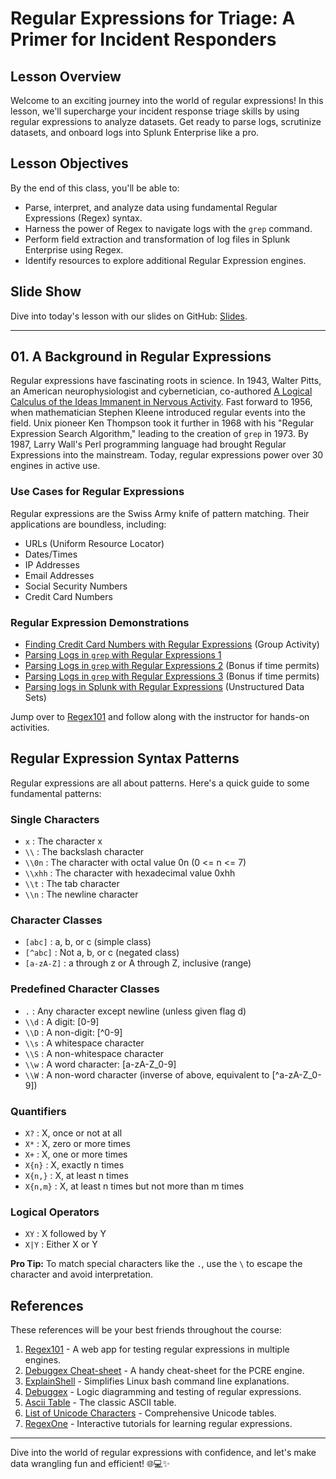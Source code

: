 # Regular Expressions for Triage: A Primer for Incident Responders

## Lesson Overview

Welcome to an exciting journey into the world of regular expressions! In this lesson, we'll supercharge your incident response triage skills by using regular expressions to analyze datasets. Get ready to parse logs, scrutinize datasets, and onboard logs into Splunk Enterprise like a pro.

## Lesson Objectives

By the end of this class, you'll be able to:

- Parse, interpret, and analyze data using fundamental Regular Expressions (Regex) syntax.
- Harness the power of Regex to navigate logs with the `grep` command.
- Perform field extraction and transformation of log files in Splunk Enterprise using Regex.
- Identify resources to explore additional Regular Expression engines.

## Slide Show

Dive into today's lesson with our slides on GitHub: [Slides](https://github.com/cyberjack256/regular_expressions/blob/main/student_files/regular_expressions_for_triage_primer.pdf).

---

## 01. A Background in Regular Expressions

Regular expressions have fascinating roots in science. In 1943, Walter Pitts, an American neurophysiologist and cybernetician, co-authored [A Logical Calculus of the Ideas Immanent in Nervous Activity](https://www.cse.chalmers.se/~coquand/AUTOMATA/mcp.pdf). Fast forward to 1956, when mathematician Stephen Kleene introduced regular events into the field. Unix pioneer Ken Thompson took it further in 1968 with his "Regular Expression Search Algorithm," leading to the creation of `grep` in 1973. By 1987, Larry Wall's Perl programming language had brought Regular Expressions into the mainstream. Today, regular expressions power over 30 engines in active use.

### Use Cases for Regular Expressions

Regular expressions are the Swiss Army knife of pattern matching. Their applications are boundless, including:

- URLs (Uniform Resource Locator)
- Dates/Times
- IP Addresses
- Email Addresses
- Social Security Numbers
- Credit Card Numbers

### Regular Expression Demonstrations

- [Finding Credit Card Numbers with Regular Expressions](https://github.com/cyberjack256/regular_expressions/blob/main/student_files/unsolved/credit_card_number.md) (Group Activity)
- [Parsing Logs in `grep` with Regular Expressions 1](https://github.com/cyberjack256/regular_expressions/blob/main/log_samples/1http.log)
- [Parsing Logs in `grep` with Regular Expressions 2](https://github.com/cyberjack256/regular_expressions/blob/main/log_samples/2http.log) (Bonus if time permits)
- [Parsing Logs in `grep` with Regular Expressions 3](https://github.com/cyberjack256/regular_expressions/blob/main/log_samples/computer_sid_objects.csv) (Bonus if time permits)
- [Parsing logs in Splunk with Regular Expressions](https://github.com/cyberjack256/regular_expressions/blob/main/log_samples/windows_event.log) (Unstructured Data Sets)

Jump over to [Regex101](https://regex101.com) and follow along with the instructor for hands-on activities.

## Regular Expression Syntax Patterns

Regular expressions are all about patterns. Here's a quick guide to some fundamental patterns:

### Single Characters

- `x` : The character x
- `\\` : The backslash character
- `\\0n` : The character with octal value 0n (0 <= n <= 7)
- `\\xhh` : The character with hexadecimal value 0xhh
- `\\t` : The tab character
- `\\n` : The newline character

### Character Classes

- `[abc]` : a, b, or c (simple class)
- `[^abc]` : Not a, b, or c (negated class)
- `[a-zA-Z]` : a through z or A through Z, inclusive (range)

### Predefined Character Classes

- `.` : Any character except newline (unless given flag d)
- `\\d` : A digit: [0-9]
- `\\D` : A non-digit: [^0-9]
- `\\s` : A whitespace character
- `\\S` : A non-whitespace character
- `\\w` : A word character: [a-zA-Z_0-9]
- `\\W` : A non-word character (inverse of above, equivalent to [^a-zA-Z_0-9])

### Quantifiers

- `X?` : X, once or not at all
- `X*` : X, zero or more times
- `X+` : X, one or more times
- `X{n}` : X, exactly n times
- `X{n,}` : X, at least n times
- `X{n,m}` : X, at least n times but not more than m times

### Logical Operators

- `XY` : X followed by Y
- `X|Y` : Either X or Y

**Pro Tip:** To match special characters like the `.`, use the `\` to escape the character and avoid interpretation.

## References

These references will be your best friends throughout the course:

1. [Regex101](https://regex101.com/) - A web app for testing regular expressions in multiple engines.
2. [Debuggex Cheat-sheet](https://www.debuggex.com/cheatsheet/regex/pcre) - A handy cheat-sheet for the PCRE engine.
3. [ExplainShell](https://explainshell.com) - Simplifies Linux bash command line explanations.
4. [Debuggex](https://www.debuggex.com/) - Logic diagramming and testing of regular expressions.
5. [Ascii Table](https://www.asciitable.com/) - The classic ASCII table.
6. [List of Unicode Characters](https://en.wikipedia.org/wiki/List_of_Unicode_characters) - Comprehensive Unicode tables.
7. [RegexOne](https://regexone.com/) - Interactive tutorials for learning regular expressions.

---

Dive into the world of regular expressions with confidence, and let's make data wrangling fun and efficient! 🌐💻✨